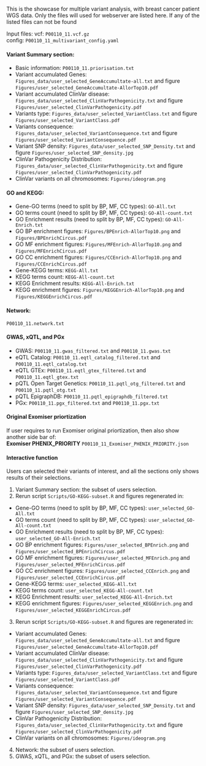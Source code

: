 This is the showcase for multiple variant analysis, with breast cancer patient WGS data. 
Only the files will used for webserver are listed here. 
If any of the listed files can not be found 

Input files:
vcf: `P00110_11.vcf.gz` \
config: `P00110_11_multivariant_config.yaml`

#### Variant Summary section:
  - Basic information: `P00110_11.priorisation.txt`
  - Variant accumulated Genes: `Figures_data/user_selected_GeneAccumultate-all.txt` and figure `Figures/user_selected_GeneAccumultate-AllorTop10.pdf`
  - Variant accumulated ClinVar disease: `Figures_data/user_selected_ClinVarPathogenicity.txt` and figure `Figures/user_selected_ClinVarPathogenicity.pdf`
  - Variants type: `Figures_data/user_selected_VariantClass.txt` and figure `Figures/user_selected_VariantClass.pdf`
  - Variants consequence: `Figures_data/user_selected_VariantConsequence.txt` and figure `Figures/user_selected_VariantConsequence.pdf`
  - Variant SNP density: `Figures_data/user_selected_SNP_Density.txt` and figure `Figures/user_selected_SNP_density.jpg`
  - ClinVar Pathogenicity Distribution: `Figures_data/user_selected_ClinVarPathogenicity.txt` and figure `Figures/user_selected_ClinVarPathogenicity.pdf`
  - ClinVar variants on all chromosomes: `Figures/ideogram.png`

#### GO and KEGG: 
  - Gene-GO terms (need to split by BP, MF, CC types): `GO-All.txt`
  - GO terms count (need to split by BP, MF, CC types): `GO-All-count.txt`
  - GO Enrichment results (need to split by BP, MF, CC types): `GO-All-Enrich.txt`
  - GO BP enrichment figures: `Figures/BPEnrich-AllorTop10.png` and `Figures/BPEnrichCircus.pdf`
  - GO MF enrichment figures: `Figures/MFEnrich-AllorTop10.png` and `Figures/MFEnrichCircus.pdf`
  - GO CC enrichment figures: `Figures/CCEnrich-AllorTop10.png` and `Figures/CCEnrichCircus.pdf`
  - Gene-KEGG terms: `KEGG-All.txt`
  - KEGG terms count: `KEGG-All-count.txt`
  - KEGG Enrichment results: `KEGG-All-Enrich.txt`
  - KEGG enrichment figures: `Figures/KEGGEnrich-AllorTop10.png` and `Figures/KEGGEnrichCircus.pdf`

#### Network:
  `P00110_11.network.txt`

#### GWAS, xQTL, and PGx
  - GWAS: `P00110_11.gwas_filtered.txt` and `P00110_11.gwas.txt`
  - eQTL Catalog: `P00110_11.eqtl_catalog_filtered.txt` and `P00110_11.eqtl_catalog.txt` 
  - eQTL GTEx: `P00110_11.eqtl_gtex_filtered.txt` and `P00110_11.eqtl_gtex.txt`
  - pQTL Open Target Genetics: `P00110_11.pqtl_otg_filtered.txt` and `P00110_11.pqtl_otg.txt`
  - pQTL EpigraphDB: `P00110_11.pqtl_epigraphdb_filtered.txt`
  - PGx: `P00110_11.pgx_filtered.txt` and `P00110_11.pgx.txt`

#### Original Exomiser priortization 
If user requires to run Exomiser original priortization, then also show another side bar of: \
**Exomiser PHENIX_PRIORITY** `P00110_11_Exomiser_PHENIX_PRIORITY.json`


 #### Interactive function
 Users can selected their variants of interest, and all the sections only shows results of their selections. 
 1. Variant Summary section: the subset of users selection.
 2. Rerun script `Scripts/GO-KEGG-subset.R` and figures regenerated in:
  - Gene-GO terms (need to split by BP, MF, CC types): `user_selected_GO-All.txt`
  - GO terms count (need to split by BP, MF, CC types): `user_selected_GO-All-count.txt`
  - GO Enrichment results (need to split by BP, MF, CC types): `user_selected_GO-All-Enrich.txt`
  - GO BP enrichment figures: `Figures/user_selected_BPEnrich.png` and `Figures/user_selected_BPEnrichCircus.pdf`
  - GO MF enrichment figures: `Figures/user_selected_MFEnrich.png` and `Figures/user_selected_MFEnrichCircus.pdf`
  - GO CC enrichment figures: `Figures/user_selected_CCEnrich.png` and `Figures/user_selected_CCEnrichCircus.pdf`
  - Gene-KEGG terms: `user_selected_KEGG-All.txt`
  - KEGG terms count: `user_selected_KEGG-All-count.txt`
  - KEGG Enrichment results: `user_selected_KEGG-All-Enrich.txt`
  - KEGG enrichment figures: `Figures/user_selected_KEGGEnrich.png` and `Figures/user_selected_KEGGEnrichCircus.pdf`
 3. Rerun script `Scripts/GO-KEGG-subset.R` and figures are regenerated in:
  - Variant accumulated Genes: `Figures_data/user_selected_GeneAccumultate-all.txt` and figure `Figures/user_selected_GeneAccumultate-AllorTop10.pdf`
  - Variant accumulated ClinVar disease: `Figures_data/user_selected_ClinVarPathogenicity.txt` and figure `Figures/user_selected_ClinVarPathogenicity.pdf`
  - Variants type: `Figures_data/user_selected_VariantClass.txt` and figure `Figures/user_selected_VariantClass.pdf`
  - Variants consequence: `Figures_data/user_selected_VariantConsequence.txt` and figure `Figures/user_selected_VariantConsequence.pdf`
  - Variant SNP density: `Figures_data/user_selected_SNP_Density.txt` and figure `Figures/user_selected_SNP_density.jpg`
  - ClinVar Pathogenicity Distribution: `Figures_data/user_selected_ClinVarPathogenicity.txt` and figure `Figures/user_selected_ClinVarPathogenicity.pdf`
  - ClinVar variants on all chromosomes: `Figures/ideogram.png`
 4. Network: the subset of users selection.
 5. GWAS, xQTL, and PGx: the subset of users selection.

